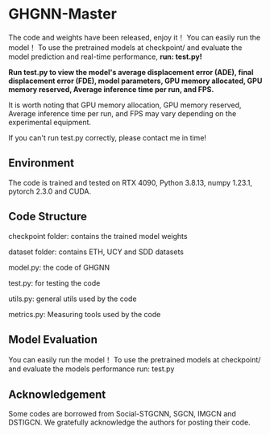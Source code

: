 # GHGNN-Master

The code and weights have been released, enjoy it！ You can easily run the model！ To use the pretrained models at checkpoint/ and evaluate the model prediction and real-time performance, **run:  test.py!**

**Run test.py to view the model's average displacement error (ADE), final displacement error (FDE), model parameters, GPU memory allocated, GPU memory reserved, Average inference time per run, and FPS.**

It is worth noting that GPU memory allocation, GPU memory reserved, Average inference time per run, and FPS may vary depending on the experimental equipment.

If you can't run test.py correctly, please contact me in time!

## Environment
The code is trained and tested on RTX 4090, Python 3.8.13, numpy 1.23.1, pytorch 2.3.0 and CUDA.

## Code Structure
checkpoint folder: contains the trained model weights

dataset folder: contains ETH, UCY and SDD datasets

model.py: the code of GHGNN

test.py: for testing the code

utils.py: general utils used by the code

metrics.py: Measuring tools used by the code

## Model Evaluation
You can easily run the model！ To use the pretrained models at checkpoint/ and evaluate the models performance run:  test.py

## Acknowledgement
Some codes are borrowed from Social-STGCNN, SGCN, IMGCN and DSTIGCN. We gratefully acknowledge the authors for posting their code.
